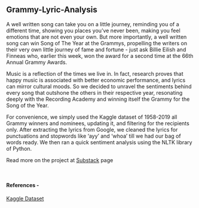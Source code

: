 ## Grammy-Lyric-Analysis

A well written song can take you on a little journey, reminding you of a different time, showing you places you’ve never been, making you feel emotions that are not even your own. But more importantly, a well written song can win Song of The Year at the Grammys, propelling the writers on their very own little journey of fame and fortune - just ask Billie Eilish and Finneas who, earlier this week, won the award for a second time at the 66th Annual Grammy Awards. 

Music is a reflection of the times we live in. In fact, research proves that happy music is associated with better economic performance, and lyrics can mirror cultural moods. So we decided to unravel the sentiments behind every song that outshone the others in their respective year, resonating deeply with the Recording Academy and winning itself the Grammy for the Song of the Year. 

For convenience, we simply used the Kaggle dataset of 1958-2019 all Grammy winners and nominees, updating it, and filtering for the recipients only. After extracting the lyrics from Google, we cleaned the lyrics for punctuations and stopwords like ‘ayy’ and ‘whoa’ till we had our bag of words ready. We then ran a quick sentiment analysis using the NLTK library of Python. 

Read more on the project at [Substack](https://open.substack.com/pub/tarikajain/p/and-the-grammy-goes-to?r=2viqfw&utm_campaign=post&utm_medium=web&showWelcomeOnShare=true) page

<br>

#### References - 

[Kaggle Dataset](https://www.kaggle.com/datasets/unanimad/grammy-awards)
